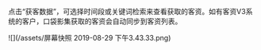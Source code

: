 点击“获客数据”，可选择时间段或关键词检索来查看获取的客资。如有客资V3系统的客户，口袋影集获取的客资会自动同步到客资列表。

![](/assets/屏幕快照 2019-08-29 下午3.43.33.png)

